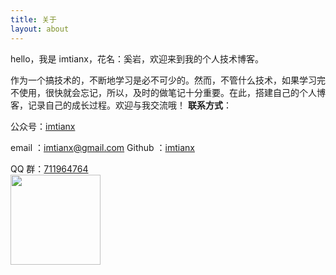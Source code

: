 ```yaml
---
title: 关于
layout: about
---
```

hello，我是 imtianx，花名：奚岩，欢迎来到我的个人技术博客。

作为一个搞技术的，不断地学习是必不可少的。然而，不管什么技术，如果学习完不使用，很快就会忘记，所以，及时的做笔记十分重要。在此，搭建自己的个人博客，记录自己的成长过程。欢迎与我交流哦！
**联系方式**：
<!-- QQ : <a target="_blank" href="http://wpa.qq.com/msgrd?v=3&uin=764275613&site=qq&menu=yes" alt="点击这里给我发消息">764275613</a><small> (注:点击可给我发消息)</small> -->

公众号：<a href="https://mp.weixin.qq.com/s?__biz=MzA3MzQ2OTk0Mw==&mid=100000022&idx=1&sn=0a8e3c91aa4cc76fc879c74b3201906f&chksm=1f0fdb8e287852989ef22a88504c5fe316710ab64d78aed93e496be727f351f7054865e528b9&scene=18&ascene=0&devicetype=android-27&version=26070337&nettype=WIFI&abtest_cookie=BQABAAoACwANABMAFAAFACOXHgBZmR4AgpkeAIqZHgCMmR4AAAA%253D&lang=en&pass_ticket=ciBqI260orlqhh7%252FT3xeickCoJ2Uq4mH2RkavddwFWdeBNPi2auV6DeKylDRJ6ET&wx_header=1" target="_blank">imtianx</a>

email ：<a href="Mailto:imtianx@gmail.com">imtianx@gmail.com</a> 
Github ：<a href="https://github.com/imtianx">imtianx</a> 

QQ 群：<a target="_blank" href="//shang.qq.com/wpa/qunwpa?idkey=419bc90852276d9bc96092e4afee477ce340be09f6eeab7562db9638115b6341" alt="大前端交流群" title="大前端交流群">711964764</a>
<br/><img src="http://img.imtianx.cn/info/qq_group_qr.png" width="144px"/>



